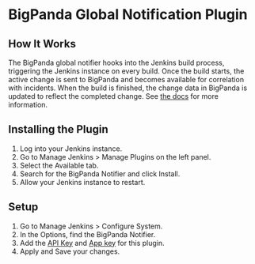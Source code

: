 # BigPanda Global Notification Plugin

## How It Works
The BigPanda global notifier hooks into the Jenkins build process, triggering the Jenkins instance on every build. Once the build starts, the active change is sent to BigPanda and becomes available for correlation with incidents. When the build is finished, the change data in BigPanda is updated to reflect the completed change. See [the docs](https://docs.bigpanda.io/docs/jenkins) for more information.

## Installing the Plugin
1. Log into your Jenkins instance.
2. Go to Manage Jenkins > Manage Plugins on the left panel.
3. Select the Available tab.
4. Search for the BigPanda Notifier and click Install.
5. Allow your Jenkins instance to restart.

## Setup
1. Go to Manage Jenkins > Configure System.
2. In the Options, find the BigPanda Notifier.
3. Add the [API Key](https://docs.bigpanda.io/docs/api-keys-management) and [App key](https://a.bigpanda.io/#/app/integrations/jenkins/instructions/jenkins) for this plugin.
4. Apply and Save your changes.